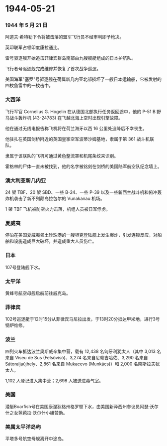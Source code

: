 # 1944-05-21

### 1944 年 5 月 21 日

阿道夫·希特勒下令将被击落的盟军飞行员不经审判即予枪决。

英印联军占领印度康拉通比。

雷号驱逐舰开始追击菲律宾群岛南部由九艘舰艇组成的日本护航队。

飞行者号驱逐舰完成维修并恢复了首次战争巡逻。

美国海军"塞罗"号驱逐舰在荷属新几内亚北部损坏了一艘日本运输船，它被发射的四枚鱼雷中的一枚击中。

### 大西洋

飞行军官 Cornelius G. Hogelin 在从德国北部执行任务返回途中，他的 P-51 B
野马战斗轰炸机 (43-24783) 在飞越北海上空时出现引擎故障。

他在通过无线电报告称飞机将在荷兰海牙以西 16 公里处迫降后不幸丧生。

他驻扎在英国剑桥附近的英国皇家空军波蒂沙姆基地，隶属于第 361
战斗机联队。

隶属于该联队的飞机可通过黄色整流罩和机尾条纹来识别。

霍格林的尸体一直未被找到，他的名字被铭刻在剑桥的美国陆军航空队纪念墙上。

### 澳大利亚新几内亚

24 架 TBF、20 架 SBD、一些 B-24、一些 P-39
以及一些新西兰战斗机和俯冲轰炸机袭击了新不列颠岛拉包尔的 Vunakanau
机场。

1 架 TBF 飞机被防空火力击落，机组人员被日军俘虏。

### 夏威夷

停泊在美国夏威夷领土珍珠港的一艘坦克登陆舰上发生爆炸，引发连锁反应，对船舶和设施造成巨大破坏，并造成重大人员伤亡。

### 日本

107号登陆舰下水。

### 太平洋

黄蜂号航空母舰启航前往威克岛。

### 菲律宾

102号巡逻艇于12时15分从菲律宾马尼拉出发，于13时20分抵达甲米地，进行3号锅炉维修。

### 波兰

四列火车抵达波兰奥斯威辛集中营，载有 12,438 名匈牙利犹太人（其中 3,013
名来自 Viseu de Sus (Felsövisó)、3,274 名来自尼赖吉哈佐、3,290 名来自
Sátoraljaújhely、2,861 名来自 Mukacevo (Munkács)）和 2,000
名南斯拉夫犹太人。

1,102 人登记进入集中营；2,698 人被送进毒气室。

### 美国

潜艇Boarfish号在美国康涅狄格州格罗顿下水，由美国新泽西州参议员阿瑟·沃尔什之女芭芭拉·沃尔什小姐赞助。

### 美属太平洋岛屿

平塔多号航空母舰离开中途岛。
